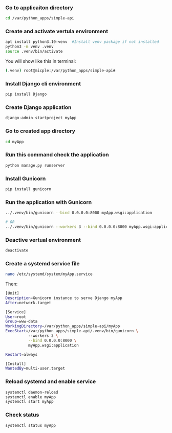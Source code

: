 ### Go to applicaiton directory

```bash
cd /var/python_apps/simple-api
```

### Create and activate vertula environment

```bash
apt install python3.10-venv  #Install venv package if not installed
python3 -m venv .venv
source .venv/bin/activate
```
You will show like this in terminal:

```bash
(.venv) root@micple:/var/python_apps/simple-api#
```

### Install Django cli environment

```bash
pip install Django
```
### Create Django application

```bash
django-admin startproject myApp
```
### Go to created app directory

```bash
cd myApp
```

### Run this command check the application 

```bash
python manage.py runserver
```
### Install Gunicorn

```bash
pip install gunicorn
```

### Run the application with Gunicorn

```bash
../.venv/bin/gunicorn --bind 0.0.0.0:8000 myApp.wsgi:application

# OR
../.venv/bin/gunicorn --workers 3 --bind 0.0.0.0:8000 myApp.wsgi:application
```
### Deactive vertual environment

```bash
deactivate
```
### Create a systemd service file

```bash
nano /etc/systemd/system/myApp.service
```
Then:

```bash
[Unit]
Description=Gunicorn instance to serve Django myApp
After=network.target

[Service]
User=root
Group=www-data
WorkingDirectory=/var/python_apps/simple-api/myApp
ExecStart=/var/python_apps/simple-api/.venv/bin/gunicorn \
          --workers 3 \
          --bind 0.0.0.0:8000 \
          myApp.wsgi:application

Restart=always

[Install]
WantedBy=multi-user.target

```

### Reload systemd and enable service

```bash
systemctl daemon-reload
systemctl enable myApp
systemctl start myApp
```

### Check status

```bash
systemctl status myApp
```



